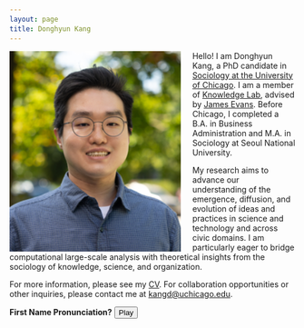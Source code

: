 ```yaml
---
layout: page
title: Donghyun Kang
---
```

<img src="/assets/img/headshot_for_webpage.png" alt="Donghyun Kang" style="float: left; margin-right: 20px; width: 60%;">

<p>Hello! I am Donghyun Kang, a PhD candidate in <a href="https://sociology.uchicago.edu/">Sociology at the University of Chicago</a>. I am a member of <a href="https://www.knowledgelab.org/">Knowledge Lab</a>, advised by <a href="https://sociology.uchicago.edu/directory/James-A-Evans">James Evans</a>. Before Chicago, I completed a B.A. in Business Administration and M.A. in Sociology at Seoul National University.</p>

<p>My research aims to advance our understanding of the emergence, diffusion, and evolution of ideas and practices in science and technology and across civic domains. I am particularly eager to bridge computational large-scale analysis with theoretical insights from the sociology of knowledge, science, and organization.</p>

<p>For more information, please see my <a href="https://www.dropbox.com/scl/fi/oarnlwd4bplewwm7opgzm/Donghyun_Kang_CV_Feb_2024.pdf?rlkey=k1xni74gdkkq96lhr7onyauog&raw=1">CV</a>. For collaboration opportunities or other inquiries, please contact me at <a href="mailto:kangd@uchicago.edu">kangd@uchicago.edu</a>.</p>

**First Name Pronunciation?** <audio id="myAudio" src="/assets/audio/Donghyun_Say.mp3"></audio> <button onclick="document.getElementById('myAudio').play()">Play</button>

